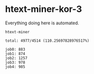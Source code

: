 # htext-miner-kor-3

Everything doing here is automated.

```
htext-miner

total: 4977/4514 (110.25697828976517%)

job0: 883
job1: 874
job2: 1257
job3: 978
job4: 985
```